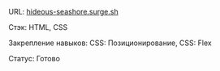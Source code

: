 URL: <a href="http://hideous-seashore.surge.sh/">hideous-seashore.surge.sh</a>

Стэк:
HTML, CSS

Закрепление навыков:
CSS: Позиционирование,
CSS: Flex

Статус:
Готово
